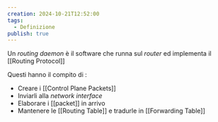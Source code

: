 ```yaml
---
creation: 2024-10-21T12:52:00
tags:
  - Definizione
publish: true
---
```

Un *routing daemon* è il software che runna sul *router* ed implementa il [[Routing Protocol]] 

Questi hanno il compito di : 
+ Creare i [[Control Plane Packets]]
+ Inviarli alla *network interface*
+ Elaborare i [[packet]] in arrivo 
+ Mantenere le [[Routing Table]] e tradurle in [[Forwarding Table]]

